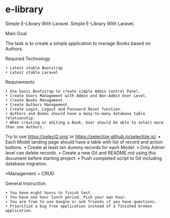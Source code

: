 # e-library
Simple E-Library With Laravel.
Simple E-Library With Laravel.

Main Goal

The task is to create a simple application to manage Books based on Authors. 

Required Technology

    • Latest stable Bootstrap
    • Latest stable Laravel 

Requirements

    • Use basic Bootstrap to create simple Admin Control Panel.
    • Create Users Management with Admin and Non-Admin User Level.
    • Create Books Management.
    • Create Authors Management.
    • Create Login, Logout and Password Reset function.
    • Authors and Books should have a many-to-many database table relationship.
    • When creating or editing a Book, User should be able to select more than one Authors. 
Try to use https://select2.org/ or https://selectize.github.io/selectize.js/. 
    • Each Model landing page should have a table with list of record and action buttons.
    • Create at least ten dummy records for each Model.
    • Only Admin level can delete records.
    • Create a new Git and README.md using this document before starting project.
    • Push completed script to Git including database migration.

*Management = CRUD

General Instruction

    • You have eight hours to finish test. 
    • You have one hour lunch period. Pick your own hour.
    • You are free to use Google or ask friends if you have questions.
    • Prioritize a bug free application instead of a finished broken application.
